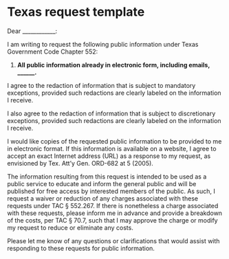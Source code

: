 # Texas request template

Dear ____________:

 I am writing to request the following public information under Texas Government Code Chapter 552:

1. **All public information already in electronic form, including emails, ______.**

I agree to the redaction of information that is subject to mandatory exceptions, provided such redactions are clearly labeled on the information I receive.

I also agree to the redaction of information that is subject to discretionary exceptions, provided such redactions are clearly labeled on the information I receive.

I would like copies of the requested public information to be provided to me in electronic format. If this information is available on a website, I agree to accept an exact Internet address (URL) as a response to my request, as envisioned by Tex. Att’y Gen. ORD-682 at 5 (2005).

The information resulting from this request is intended to be used as a public service to educate and inform the general public and will be published for free access by interested members of the public. As such, I request a waiver or reduction of any charges associated with these requests under TAC § 552.267. If there is nonetheless a charge associated with these requests, please inform me in advance and provide a breakdown of the costs, per TAC § 70.7, such that I may approve the charge or modify my request to reduce or eliminate any costs.

Please let me know of any questions or clarifications that would assist with responding to these requests for public information. 